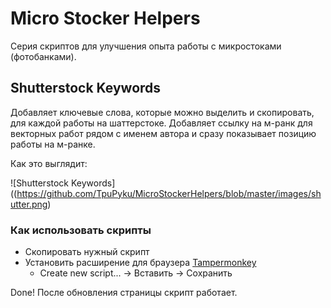 # Micro Stocker Helpers

Серия скриптов для улучшения опыта работы с микростоками (фотобанками). 

## Shutterstock Keywords

Добавляет ключевые слова, которые можно выделить и скопировать, для каждой работы на шаттерстоке.
Добавляет ссылку на м-ранк для векторных работ рядом с именем автора и сразу показывает позицию работы на м-ранке.

Как это выглядит:

![Shutterstock Keywords]((https://github.com/TpuPyku/MicroStockerHelpers/blob/master/images/shutter.png)

### Как использовать скрипты
  - Скопировать нужный скрипт
  - Установить расширение для браузера [Tampermonkey](http://tampermonkey.net/) 
    - Create new script... -> Вставить -> Сохранить

Done! После обновления страницы скрипт работает.